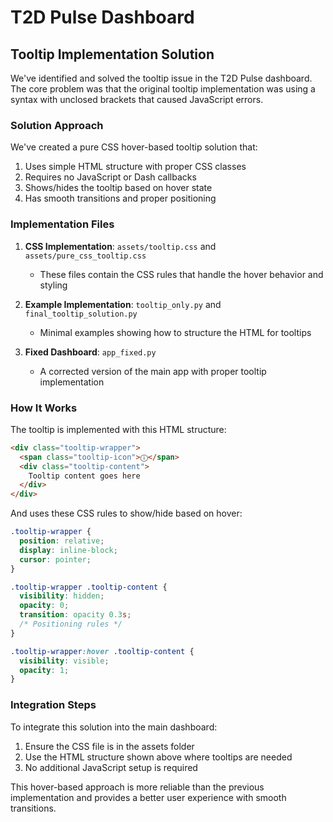 # T2D Pulse Dashboard

## Tooltip Implementation Solution

We've identified and solved the tooltip issue in the T2D Pulse dashboard. The core problem was that the original tooltip implementation was using a syntax with unclosed brackets that caused JavaScript errors.

### Solution Approach

We've created a pure CSS hover-based tooltip solution that:

1. Uses simple HTML structure with proper CSS classes
2. Requires no JavaScript or Dash callbacks
3. Shows/hides the tooltip based on hover state
4. Has smooth transitions and proper positioning

### Implementation Files

1. **CSS Implementation**: `assets/tooltip.css` and `assets/pure_css_tooltip.css`
   - These files contain the CSS rules that handle the hover behavior and styling

2. **Example Implementation**: `tooltip_only.py` and `final_tooltip_solution.py`
   - Minimal examples showing how to structure the HTML for tooltips

3. **Fixed Dashboard**: `app_fixed.py`
   - A corrected version of the main app with proper tooltip implementation

### How It Works

The tooltip is implemented with this HTML structure:

```html
<div class="tooltip-wrapper">
  <span class="tooltip-icon">ⓘ</span>
  <div class="tooltip-content">
    Tooltip content goes here
  </div>
</div>
```

And uses these CSS rules to show/hide based on hover:

```css
.tooltip-wrapper {
  position: relative;
  display: inline-block;
  cursor: pointer;
}

.tooltip-wrapper .tooltip-content {
  visibility: hidden;
  opacity: 0;
  transition: opacity 0.3s;
  /* Positioning rules */
}

.tooltip-wrapper:hover .tooltip-content {
  visibility: visible;
  opacity: 1;
}
```

### Integration Steps

To integrate this solution into the main dashboard:

1. Ensure the CSS file is in the assets folder
2. Use the HTML structure shown above where tooltips are needed
3. No additional JavaScript setup is required

This hover-based approach is more reliable than the previous implementation and provides a better user experience with smooth transitions.
